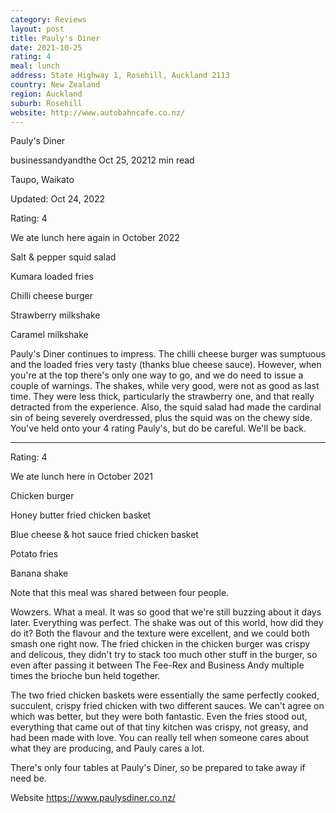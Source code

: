 ```yaml
---
category: Reviews
layout: post
title: Pauly's Diner
date: 2021-10-25
rating: 4
meal: lunch
address: State Highway 1, Rosehill, Auckland 2113
country: New Zealand
region: Auckland
suburb: Rosehill
website: http://www.autobahncafe.co.nz/
---
```


Pauly's Diner

businessandyandthe
Oct 25, 20212 min read

Taupo, Waikato

Updated: Oct 24, 2022

Rating: 4

We ate lunch here again in October 2022

Salt & pepper squid salad 

Kumara loaded fries

Chilli cheese burger 

Strawberry milkshake

Caramel milkshake

Pauly's Diner continues to impress. The chilli cheese burger was sumptuous and the loaded fries very tasty (thanks blue cheese sauce). However, when you're at the top there's only one way to go, and we do need to issue a couple of warnings. The shakes, while very good, were not as good as last time. They were less thick, particularly the strawberry one, and that really detracted from the experience. Also, the squid salad had made the cardinal sin of being severely overdressed, plus the squid was on the chewy side. You've held onto your 4 rating Pauly's, but do be careful. We'll be back. 

--------------------------------------------------------------------------------------------------

Rating: 4

We ate lunch here in October 2021

Chicken burger

Honey butter fried chicken basket

Blue cheese & hot sauce fried chicken basket

Potato fries

Banana shake

Note that this meal was shared between four people.

Wowzers. What a meal. It was so good that we're still buzzing about it days later. Everything was perfect. The shake was out of this world, how did they do it? Both the flavour and the texture were excellent, and we could both smash one right now. The fried chicken in the chicken burger was crispy and delicous, they didn't try to stack too much other stuff in the burger, so even after passing it between The Fee-Rex and Business Andy multiple times the brioche bun held together. 

The two fried chicken baskets were essentially the same perfectly cooked, succulent, crispy fried chicken with two different sauces. We can't agree on which was better, but they were both fantastic. Even the fries stood out, everything that came out of that tiny kitchen was crispy, not greasy, and had been made with love. You can really tell when someone cares about what they are producing, and Pauly cares a lot. 

There's only four tables at Pauly's Diner, so be prepared to take away if need be.

Website https://www.paulysdiner.co.nz/